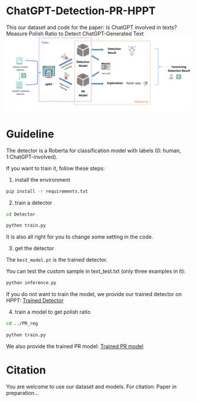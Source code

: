 # ChatGPT-Detection-PR-HPPT 
This our dataset and code for the paper: Is ChatGPT involved in texts? Measure Polish Ratio to Detect ChatGPT-Generated Text
![The overall design of our method.](image.png)


# Guideline

The detector is a Roberta for classification model with labels (0: human, 1:ChatGPT-involved).

If you want to train it, follow these steps:

1. install the environment

```bash
pip install -r requirements.txt
```

2. train a detector
```bash
cd Detector
```
```bash
python train.py
```

It is also all right for you to change some setting in the code.

3. get the detector

The ```best_model.pt``` is the trained detector.

You can test the custom sample in text_test.txt (only three examples in it):

```bash
python inference.py
```

If you do not want to train the model, we provide our trained detector on HPPT: [Trained Detector](https://drive.google.com/file/d/10qTNMj4Fo1GwNXhWtlM5RZK5VXsgOsoD/view?usp=drive_link)

4. train a model to get polish ratio
```bash
cd ../PR_reg
```

```bash
python train.py
```

We also provide the trained PR model: [Trained PR model](https://drive.google.com/file/d/1WquVC6ei-gkNE_oHm9W6N5iR8gu5XjLB/view?usp=drive_link)

# Citation
You are welcome to use our dataset and models.
For citation: 
Paper in preparation...
